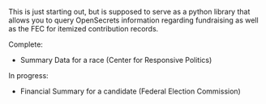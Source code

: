 This is just starting out, but is supposed to serve as a python library that allows you to query OpenSecrets information regarding fundraising as well as the FEC for itemized contribution records.

Complete:
- Summary Data for a race (Center for Responsive Politics)

In progress:
- Financial Summary for a candidate (Federal Election Commission)
